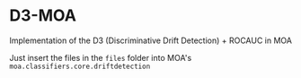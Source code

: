 # D3-MOA
Implementation of the D3 (Discriminative Drift Detection) + ROCAUC in MOA

Just insert the files in the `files` folder into MOA's `moa.classifiers.core.driftdetection`
